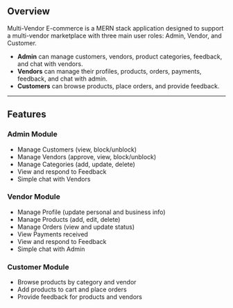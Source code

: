 ## Overview
Multi-Vendor E-commerce is a MERN stack application designed to support a multi-vendor marketplace with three main user roles: Admin, Vendor, and Customer.

- **Admin** can manage customers, vendors, product categories, feedback, and chat with vendors.
- **Vendors** can manage their profiles, products, orders, payments, feedback, and chat with admin.
- **Customers** can browse products, place orders, and provide feedback.

---

## Features

### Admin Module
- Manage Customers (view, block/unblock)
- Manage Vendors (approve, view, block/unblock)
- Manage Categories (add, update, delete)
- View and respond to Feedback
- Simple chat with Vendors

### Vendor Module
- Manage Profile (update personal and business info)
- Manage Products (add, edit, delete)
- Manage Orders (view and update status)
- View Payments received
- View and respond to Feedback
- Simple chat with Admin

### Customer Module
- Browse products by category and vendor
- Add products to cart and place orders
- Provide feedback for products and vendors
